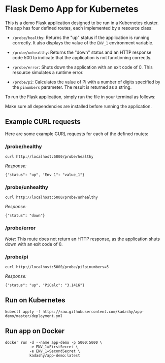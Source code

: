 # Flask Demo App for Kubernetes

This is a demo Flask application designed to be run in a Kubernetes cluster. The app has four defined routes, each implemented by a resource class:

- `/probe/healthy`: Returns the "up" status if the application is running correctly. It also displays the value of the `ENV_1` environment variable.

- `/probe/unhealthy`: Returns the "down" status and an HTTP response code 500 to indicate that the application is not functioning correctly.

- `/probe/error`: Shuts down the application with an exit code of 0. This resource simulates a runtime error.

- `/probe/pi`: Calculates the value of Pi with a number of digits specified by the `pinumbers` parameter. The result is returned as a string.

To run the Flask application, simply run the file in your terminal as follows:

Make sure all dependencies are installed before running the application.

## Example CURL requests

Here are some example CURL requests for each of the defined routes:

### /probe/healthy

`curl http://localhost:5000/probe/healthy`

_Response:_

`{"status": "up", "Env 1": "value_1"}`


### /probe/unhealthy

`curl http://localhost:5000/probe/unhealthy`

_Response:_

`{"status": "down"}`


### /probe/error


_Note:_ This route does not return an HTTP response, as the application shuts down with an exit code of 0.

### /probe/pi

`curl http://localhost:5000/probe/pi?pinumbers=5`

_Response:_

`{"status": "up", "PiCalc": "3.1416"}`

## Run on Kubernetes
`kubectl apply -f https://raw.githubusercontent.com/kadashy/app-demo/master/deployment.yml`

## Run app on Docker

```
docker run -d --name app-demo -p 5000:5000 \
           -e ENV_1=FirstSecret \
           -e ENV_1=SecondSecret \
           kadashy/app-demo:latest
```
